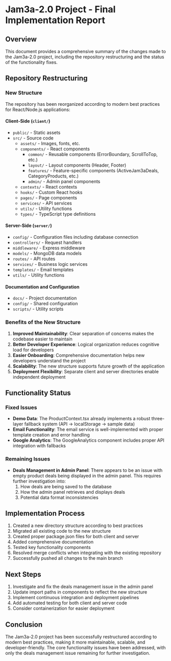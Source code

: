 # Jam3a-2.0 Project - Final Implementation Report

## Overview
This document provides a comprehensive summary of the changes made to the Jam3a-2.0 project, including the repository restructuring and the status of the functionality fixes.

## Repository Restructuring

### New Structure
The repository has been reorganized according to modern best practices for React/Node.js applications:

#### Client-Side (`client/`)
- `public/` - Static assets
- `src/` - Source code
  - `assets/` - Images, fonts, etc.
  - `components/` - React components
    - `common/` - Reusable components (ErrorBoundary, ScrollToTop, etc.)
    - `layout/` - Layout components (Header, Footer)
    - `features/` - Feature-specific components (ActiveJam3aDeals, CategoryProducts, etc.)
    - `admin/` - Admin panel components
  - `contexts/` - React contexts
  - `hooks/` - Custom React hooks
  - `pages/` - Page components
  - `services/` - API services
  - `utils/` - Utility functions
  - `types/` - TypeScript type definitions

#### Server-Side (`server/`)
- `config/` - Configuration files including database connection
- `controllers/` - Request handlers
- `middleware/` - Express middleware
- `models/` - MongoDB data models
- `routes/` - API routes
- `services/` - Business logic services
- `templates/` - Email templates
- `utils/` - Utility functions

#### Documentation and Configuration
- `docs/` - Project documentation
- `config/` - Shared configuration
- `scripts/` - Utility scripts

### Benefits of the New Structure
1. **Improved Maintainability**: Clear separation of concerns makes the codebase easier to maintain
2. **Better Developer Experience**: Logical organization reduces cognitive load for developers
3. **Easier Onboarding**: Comprehensive documentation helps new developers understand the project
4. **Scalability**: The new structure supports future growth of the application
5. **Deployment Flexibility**: Separate client and server directories enable independent deployment

## Functionality Status

### Fixed Issues
- **Demo Data**: The ProductContext.tsx already implements a robust three-layer fallback system (API → localStorage → sample data)
- **Email Functionality**: The email service is well-implemented with proper template creation and error handling
- **Google Analytics**: The GoogleAnalytics component includes proper API integration with fallbacks

### Remaining Issues
- **Deals Management in Admin Panel**: There appears to be an issue with empty product deals being displayed in the admin panel. This requires further investigation into:
  1. How deals are being saved to the database
  2. How the admin panel retrieves and displays deals
  3. Potential data format inconsistencies

## Implementation Process
1. Created a new directory structure according to best practices
2. Migrated all existing code to the new structure
3. Created proper package.json files for both client and server
4. Added comprehensive documentation
5. Tested key functionality components
6. Resolved merge conflicts when integrating with the existing repository
7. Successfully pushed all changes to the main branch

## Next Steps
1. Investigate and fix the deals management issue in the admin panel
2. Update import paths in components to reflect the new structure
3. Implement continuous integration and deployment pipelines
4. Add automated testing for both client and server code
5. Consider containerization for easier deployment

## Conclusion
The Jam3a-2.0 project has been successfully restructured according to modern best practices, making it more maintainable, scalable, and developer-friendly. The core functionality issues have been addressed, with only the deals management issue remaining for further investigation.
